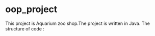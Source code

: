 # oop_project
This project is Aquarium zoo shop.The project is written in Java.
The structure of code :
